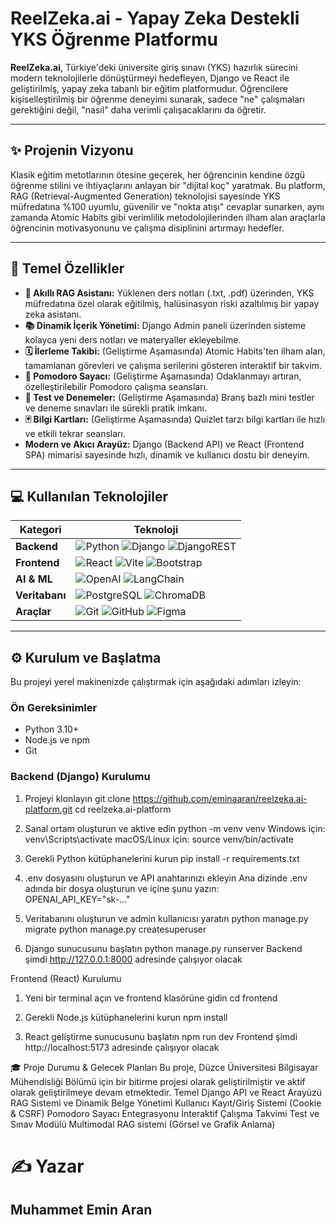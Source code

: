 # ReelZeka.ai - Yapay Zeka Destekli YKS Öğrenme Platformu


**ReelZeka.ai**, Türkiye'deki üniversite giriş sınavı (YKS) hazırlık sürecini modern teknolojilerle dönüştürmeyi hedefleyen, Django ve React ile geliştirilmiş, yapay zeka tabanlı bir eğitim platformudur. Öğrencilere kişiselleştirilmiş bir öğrenme deneyimi sunarak, sadece "ne" çalışmaları gerektiğini değil, "nasıl" daha verimli çalışacaklarını da öğretir.

---

## ✨ Projenin Vizyonu

Klasik eğitim metotlarının ötesine geçerek, her öğrencinin kendine özgü öğrenme stilini ve ihtiyaçlarını anlayan bir "dijital koç" yaratmak. Bu platform, RAG (Retrieval-Augmented Generation) teknolojisi sayesinde YKS müfredatına %100 uyumlu, güvenilir ve "nokta atışı" cevaplar sunarken, aynı zamanda Atomic Habits gibi verimlilik metodolojilerinden ilham alan araçlarla öğrencinin motivasyonunu ve çalışma disiplinini artırmayı hedefler.

---

## 🚀 Temel Özellikler

*   **🧠 Akıllı RAG Asistanı:** Yüklenen ders notları (.txt, .pdf) üzerinden, YKS müfredatına özel olarak eğitilmiş, halüsinasyon riski azaltılmış bir yapay zeka asistanı.
*   **📚 Dinamik İçerik Yönetimi:** Django Admin paneli üzerinden sisteme kolayca yeni ders notları ve materyaller ekleyebilme.
*   **🗓️ İlerleme Takibi:** (Geliştirme Aşamasında) Atomic Habits'ten ilham alan, tamamlanan görevleri ve çalışma serilerini gösteren interaktif bir takvim.
*   **🍅 Pomodoro Sayacı:** (Geliştirme Aşamasında) Odaklanmayı artıran, özelleştirilebilir Pomodoro çalışma seansları.
*   **📝 Test ve Denemeler:** (Geliştirme Aşamasında) Branş bazlı mini testler ve deneme sınavları ile sürekli pratik imkanı.
*   **🃏 Bilgi Kartları:** (Geliştirme Aşamasında) Quizlet tarzı bilgi kartları ile hızlı ve etkili tekrar seansları.
*   **Modern ve Akıcı Arayüz:** Django (Backend API) ve React (Frontend SPA) mimarisi sayesinde hızlı, dinamik ve kullanıcı dostu bir deneyim.

---

## 💻 Kullanılan Teknolojiler

| Kategori      | Teknoloji                                                                                              |
|---------------|--------------------------------------------------------------------------------------------------------|
| **Backend**   | ![Python](https://img.shields.io/badge/Python-3776AB?style=for-the-badge&logo=python&logoColor=white) ![Django](https://img.shields.io/badge/Django-092E20?style=for-the-badge&logo=django&logoColor=white) ![DjangoREST](https://img.shields.io/badge/DRF-A30000?style=for-the-badge&logo=django&logoColor=white) |
| **Frontend**  | ![React](https://img.shields.io/badge/React-20232A?style=for-the-badge&logo=react&logoColor=61DAFB) ![Vite](https://img.shields.io/badge/Vite-646CFF?style=for-the-badge&logo=vite&logoColor=white) ![Bootstrap](https://img.shields.io/badge/Bootstrap-563D7C?style=for-the-badge&logo=bootstrap&logoColor=white) |
| **AI & ML**   | ![OpenAI](https://img.shields.io/badge/OpenAI-412991?style=for-the-badge&logo=openai&logoColor=white) ![LangChain](https://img.shields.io/badge/LangChain-FFFFFF?style=for-the-badge) |
| **Veritabanı**| ![PostgreSQL](https://img.shields.io/badge/PostgreSQL-316192?style=for-the-badge&logo=postgresql&logoColor=white) ![ChromaDB](https://img.shields.io/badge/ChromaDB-5A46F3?style=for-the-badge)  |
| **Araçlar**   | ![Git](https://img.shields.io/badge/Git-F05032?style=for-the-badge&logo=git&logoColor=white) ![GitHub](https://img.shields.io/badge/GitHub-100000?style=for-the-badge&logo=github&logoColor=white) ![Figma](https://img.shields.io/badge/Figma-F24E1E?style=for-the-badge&logo=figma&logoColor=white) |

---

## ⚙️ Kurulum ve Başlatma

Bu projeyi yerel makinenizde çalıştırmak için aşağıdaki adımları izleyin:

### Ön Gereksinimler
*   Python 3.10+
*   Node.js ve npm
*   Git

### Backend (Django) Kurulumu

 1. Projeyi klonlayın
git clone https://github.com/eminaaran/reelzeka.ai-platform.git
cd reelzeka.ai-platform

 2. Sanal ortam oluşturun ve aktive edin
python -m venv venv
 Windows için:
venv\Scripts\activate
 macOS/Linux için:
 source venv/bin/activate

 3. Gerekli Python kütüphanelerini kurun
pip install -r requirements.txt

 4. .env dosyasını oluşturun ve API anahtarınızı ekleyin
 Ana dizinde .env adında bir dosya oluşturun ve içine şunu yazın:
OPENAI_API_KEY="sk-..."

 5. Veritabanını oluşturun ve admin kullanıcısı yaratın
python manage.py migrate
python manage.py createsuperuser

 6. Django sunucusunu başlatın
python manage.py runserver
 Backend şimdi http://127.0.0.1:8000 adresinde çalışıyor olacak

Frontend (React) Kurulumu

 1. Yeni bir terminal açın ve frontend klasörüne gidin
cd frontend

 2. Gerekli Node.js kütüphanelerini kurun
npm install

 3. React geliştirme sunucusunu başlatın
npm run dev
 Frontend şimdi http://localhost:5173 adresinde çalışıyor olacak


🎓 Proje Durumu & Gelecek Planları
Bu proje, Düzce Üniversitesi Bilgisayar Mühendisliği Bölümü için bir bitirme projesi olarak geliştirilmiştir ve aktif olarak geliştirilmeye devam etmektedir.
Temel Django API ve React Arayüzü
RAG Sistemi ve Dinamik Belge Yönetimi
Kullanıcı Kayıt/Giriş Sistemi (Cookie & CSRF)
Pomodoro Sayacı Entegrasyonu
İnteraktif Çalışma Takvimi
Test ve Sınav Modülü
Multimodal RAG sistemi (Görsel ve Grafik Anlama)

# ✍️ Yazar
## Muhammet Emin Aran

